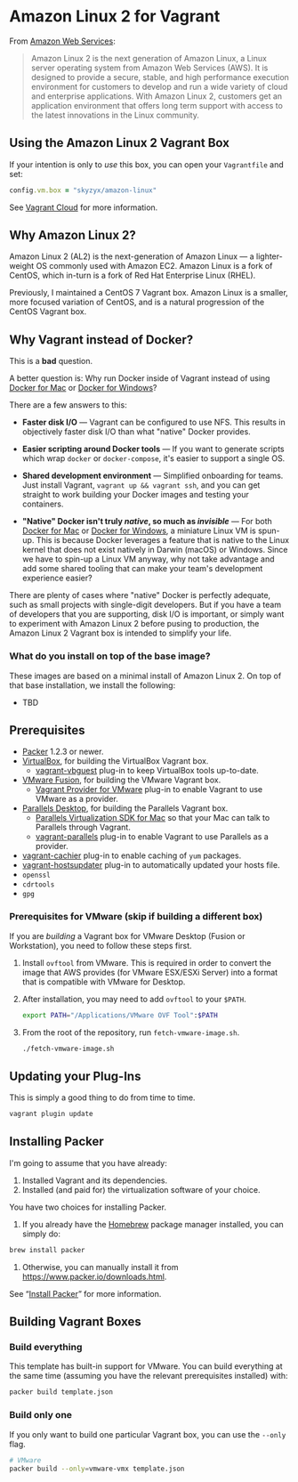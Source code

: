 # Amazon Linux 2 for Vagrant

From [Amazon Web Services][al2]:

> Amazon Linux 2 is the next generation of Amazon Linux, a Linux server operating system from Amazon Web Services (AWS). It is designed to provide a secure, stable, and high performance execution environment for customers to develop and run a wide variety of cloud and enterprise applications. With Amazon Linux 2, customers get an application environment that offers long term support with access to the latest innovations in the Linux community.

## Using the Amazon Linux 2 Vagrant Box

If your intention is only to _use_ this box, you can open your `Vagrantfile` and set:

```ruby
config.vm.box = "skyzyx/amazon-linux"
```

See [Vagrant Cloud](https://app.vagrantup.com/skyzyx/boxes/amazon-linux) for more information.

## Why Amazon Linux 2?

Amazon Linux 2 (AL2) is the next-generation of Amazon Linux — a lighter-weight OS commonly used with Amazon EC2. Amazon Linux is a fork of CentOS, which in-turn is a fork of Red Hat Enterprise Linux (RHEL).

Previously, I maintained a CentOS 7 Vagrant box. Amazon Linux is a smaller, more focused variation of CentOS, and is a natural progression of the CentOS Vagrant box.

## Why Vagrant instead of Docker?

This is a **bad** question.

A better question is: Why run Docker inside of Vagrant instead of using [Docker for Mac][docker-mac] or [Docker for Windows][docker-win]?

There are a few answers to this:

* **Faster disk I/O** — Vagrant can be configured to use NFS. This results in objectively faster disk I/O than what "native" Docker provides.

* **Easier scripting around Docker tools** — If you want to generate scripts which wrap `docker` or `docker-compose`, it's easier to support a single OS.

* **Shared development environment** — Simplified onboarding for teams. Just install Vagrant, `vagrant up && vagrant ssh`, and you can get straight to work building your Docker images and testing your containers.

* **"Native" Docker isn't truly _native_, so much as _invisible_** — For both [Docker for Mac][docker-mac] or [Docker for Windows][docker-win], a miniature Linux VM is spun-up. This is because Docker leverages a feature that is native to the Linux kernel that does not exist natively in Darwin (macOS) or Windows. Since we have to spin-up a Linux VM anyway, why not take advantage and add some shared tooling that can make your team's development experience easier?

There are plenty of cases where "native" Docker is perfectly adequate, such as small projects with single-digit developers. But if you have a team of developers that you are supporting, disk I/O is important, or simply want to experiment with Amazon Linux 2 before pusing to production, the Amazon Linux 2 Vagrant box is intended to simplify your life.

### What do you install on top of the base image?

These images are based on a minimal install of Amazon Linux 2. On top of that base installation, we install the following:

* TBD

## Prerequisites

* [Packer](https://www.packer.io/downloads.html) 1.2.3 or newer.
* [VirtualBox](https://www.virtualbox.org/wiki/Downloads), for building the VirtualBox Vagrant box.
  * [vagrant-vbguest](https://github.com/dotless-de/vagrant-vbguest) plug-in to keep VirtualBox tools up-to-date.
* [VMware Fusion](http://www.vmware.com/products/fusion), for building the VMware Vagrant box.
  * [Vagrant Provider for VMware](https://www.vagrantup.com/docs/vmware/installation.html) plug-in to enable Vagrant to use VMware as a provider.
* [Parallels Desktop](http://www.parallels.com/products/desktop/download/), for building the Parallels Vagrant box.
  * [Parallels Virtualization SDK for Mac](http://www.parallels.com/download/pvsdk/) so that your Mac can talk to Parallels through Vagrant.
  * [vagrant-parallels](http://parallels.github.io/vagrant-parallels/) plug-in to enable Vagrant to use Parallels as a provider.
* [vagrant-cachier](http://fgrehm.viewdocs.io/vagrant-cachier/) plug-in to enable caching of `yum` packages.
* [vagrant-hostsupdater](https://github.com/cogitatio/vagrant-hostsupdater) plug-in to automatically updated your hosts file.
* `openssl`
* `cdrtools`
* `gpg`

### Prerequisites for VMware (skip if building a different box)

If you are _building_ a Vagrant box for VMware Desktop (Fusion or Workstation), you need to follow these steps first.

1. Install `ovftool` from VMware. This is required in order to convert the image that AWS provides (for VMware ESX/ESXi Server) into a format that is compatible with VMware for Desktop.

1. After installation, you may need to add `ovftool` to your `$PATH`.

   ```bash
   export PATH="/Applications/VMware OVF Tool":$PATH
   ```

1. From the root of the repository, run `fetch-vmware-image.sh`.

   ```bash
   ./fetch-vmware-image.sh
   ```

## Updating your Plug-Ins

This is simply a good thing to do from time to time.

```bash
vagrant plugin update
```

## Installing Packer

I'm going to assume that you have already:

1. Installed Vagrant and its dependencies.
1. Installed (and paid for) the virtualization software of your choice.

You have two choices for installing Packer.

1. If you already have the [Homebrew](http://brew.sh) package manager installed, you can simply do:

 ```bash
 brew install packer
 ```

1. Otherwise, you can manually install it from <https://www.packer.io/downloads.html>.

See “[Install Packer](https://www.packer.io/intro/getting-started/setup.html)” for more information.

## Building Vagrant Boxes

### Build everything

This template has built-in support for VMware. You can build everything at the same time (assuming you have the relevant prerequisites installed) with:

```bash
packer build template.json
```

### Build only one

If you only want to build one particular Vagrant box, you can use the `--only` flag.

```bash
# VMware
packer build --only=vmware-vmx template.json
```

  [al2]: https://aws.amazon.com/amazon-linux-2/
  [cloud-init]: https://cloudinit.readthedocs.io
  [docker-mac]: https://www.docker.com/docker-mac
  [docker-win]: https://www.docker.com/docker-windows
